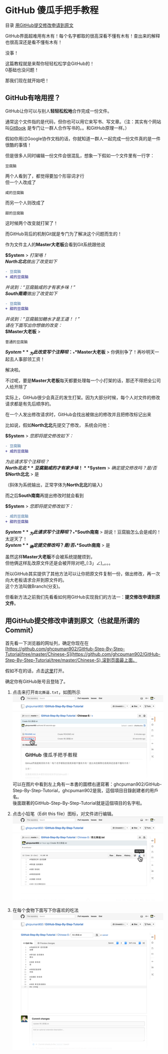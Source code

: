 # GitHub 傻瓜手把手教程

目录
[用GitHub提交修改申请到原文](#commit)

GitHub界面超难用有木有！每个名字都取的很高深看不懂有木有！查出来的解释也很高深还是看不懂有木有！

没事！

这篇教程就是来帮你轻轻松松学会GitHub的！  
0基础也没问题！

那我们现在就开始吧！

## GitHub有啥用捏？

GitHub让你可以与别人**轻轻松松地**合作完成一份文件。

通常这个文件指的是代码，但你也可以用它来写书、写文章。（注：其实有个网站叫[GitBook](https://www.gitbook.com) 是专门让一群人合作写书的。。和GitHub原理一样。）

假如你用过Google协作文档的话，你就知道一群人一起完成一份文件真的是一件很酷的事情！

但是很多人同时编辑一份文件会很混乱，想象一下假如一个文件里有一行字：
```
豆腐脑
```

两个人看到了，都觉得要加个形容词才行  
但一个人改成了
```
咸的豆腐脑
```

而另一个人则改成了
```
甜的豆腐脑
```

这时候两个改变就打架了！

而GitHub背后的机制Git就是专门为了解决这个问题而生的！

作为文件主人的**Master大老板**会看到Git系统跟他说

**$System** \> _打架咯！_  
_**North北北**做出了改变如下_  
```diff
- 豆腐脑
+ 咸的豆腐脑
```
_并说到：“豆腐脑咸的才有家乡味！”_  
_**South南南**做出了改变如下_  
```diff
- 豆腐脑
+ 甜的豆腐脑
```
_并说到：“豆腐脑加糖水才是王道！！”_  
_请在下面写出你想做的改变：_  
**$Master大老板** \>
```
普通的豆腐脑
```
**$System** \> _为此改变写个注释呗：_  
**$Master大老板** \> 你俩别争了！再吵明天一起去人事部领工资！  

解决啦。

不过呢，要是**Master大老板**每天都要处理每一个小打架的话，那还不得把全公司人给开除了

实际上，GitHub很少会真正的发生打架。因为大部分时候，每个人对文件的修改请求都是有先后顺序的。

在一个人发出修改请求时，GitHub会找出被做出的修改并且把修改标记出来

比如说，假如**North北北**先提交了修改，
系统会问他：

**$System** \> _您即将提交修改如下：_  
```diff
- 豆腐脑
+ 咸的豆腐脑
```
_为此请求写个注释呗？_  
**$North北北** \>  豆腐脑咸的才有家乡味！  
**$System** \>  _确定提交修改吗？是/否_  
**$North北北** \> 是  

（斜体为系统输出，正常字体为**North北北**的输入)

而之后**South南南**再提出修改时就会看到

**$System** \> _您即将提交修改如下：_  
```diff
- 咸的豆腐脑
+ 甜的豆腐脑
```
**$System** \> _为此请求写个注释呗？_  
**$South南南** \> 胡说！豆腐脑怎么会是咸的！太逆天了！  
**$System** \> _确定提交修改吗？是/否_   
**$South南南** \> 是  

虽然这样**Master大老板**不会被系统提醒烦到，  
但他俩这样乱改原文件还是会被开除对吧\_(:3」∠)\_。。。  

所以GitHub其实提供了其他方法可以让你把原文件复制一份，做出修改，再一次向大老板请求合并到原文件的。  
这个方法叫做Branch(分支)。

但看新方法之前我们先看看如何用GitHub实现我们的方法一：**提交修改申请到原文件**。

## 用GitHub提交修改申请到原文（也就是所谓的Commit<a name="commit"></a>）

首先看一下浏览器的网址列，确定你现在在[https://github.com/ghcpuman902/GitHub-Step-By-Step-Tutorial/tree/master/Chinese-S](https://github.com/ghcpuman902/GitHub-Step-By-Step-Tutorial/tree/master/Chinese-S),滚到页面最上面。

假如不在的话，点击[这里](https://github.com/ghcpuman902/GitHub-Step-By-Step-Tutorial/tree/master/Chinese-S)打开。

确定你有GitHub账号且登陆了。

1. 点击来打开`南北撕逼.txt`，如图所示
![commit step 1 - oepn text file](img/commit_step_1_oepn_text_file.jpg)
可以在图片中看到左上角有一本書的圖標右邊寫著：ghcpuman902/GitHub-Step-By-Step-Tutorial，ghcpuman902是我，這個項目目錄創建者的用戶名。  
後面跟著的GitHub-Step-By-Step-Tutorial就是這個項目的名字啦。

2. 点击小铅笔（Edit this file）图标，对文件进行编辑。
![commit step 2 - edit text file](img/commit_step_2_edit_text_file.jpg)

3. 在每个食物下面写下你喜欢的吃法
![commit step 3 - editing text file](img/commit_step_3_editing_text_file.jpg)


